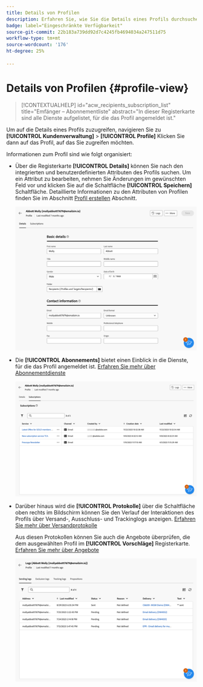 ```yaml
---
title: Details von Profilen
description: Erfahren Sie, wie Sie die Details eines Profils durchsuchen.
badge: label="Eingeschränkte Verfügbarkeit"
source-git-commit: 22b183a739dd92d7c4245fb4694034a247511d75
workflow-type: tm+mt
source-wordcount: '176'
ht-degree: 25%

---
```


# Details von Profilen {#profile-view}

>[!CONTEXTUALHELP]
>id="acw_recipients_subscription_list"
>title="Emfänger – Abonnementliste"
>abstract="In dieser Registerkarte sind alle Dienste aufgelistet, für die das Profil angemeldet ist."

Um auf die Details eines Profils zuzugreifen, navigieren Sie zu **[!UICONTROL Kundenverwaltung]** > **[!UICONTROL Profile]** Klicken Sie dann auf das Profil, auf das Sie zugreifen möchten.

Informationen zum Profil sind wie folgt organisiert:

* Über die Registerkarte **[!UICONTROL Details]** können Sie nach den integrierten und benutzerdefinierten Attributen des Profils suchen. Um ein Attribut zu bearbeiten, nehmen Sie Änderungen im gewünschten Feld vor und klicken Sie auf die Schaltfläche **[!UICONTROL Speichern]** Schaltfläche. Detaillierte Informationen zu den Attributen von Profilen finden Sie im Abschnitt [Profil erstellen](create-profile.md) Abschnitt.

  ![](assets/profile-details.png)

* Die **[!UICONTROL Abonnements]** bietet einen Einblick in die Dienste, für die das Profil angemeldet ist. [Erfahren Sie mehr über Abonnementdienste](manage-services.md)

  ![](assets/profile-subscriptions.png)

* Darüber hinaus wird die **[!UICONTROL Protokolle]** über die Schaltfläche oben rechts im Bildschirm können Sie den Verlauf der Interaktionen des Profils über Versand-, Ausschluss- und Trackinglogs anzeigen. [Erfahren Sie mehr über Versandprotokolle](../monitor/delivery-logs.md)

  Aus diesen Protokollen können Sie auch die Angebote überprüfen, die dem ausgewählten Profil im **[!UICONTROL Vorschläge]** Registerkarte. [Erfahren Sie mehr über Angebote](../msg/offers.md)

  ![](assets/profile-logs.png)
